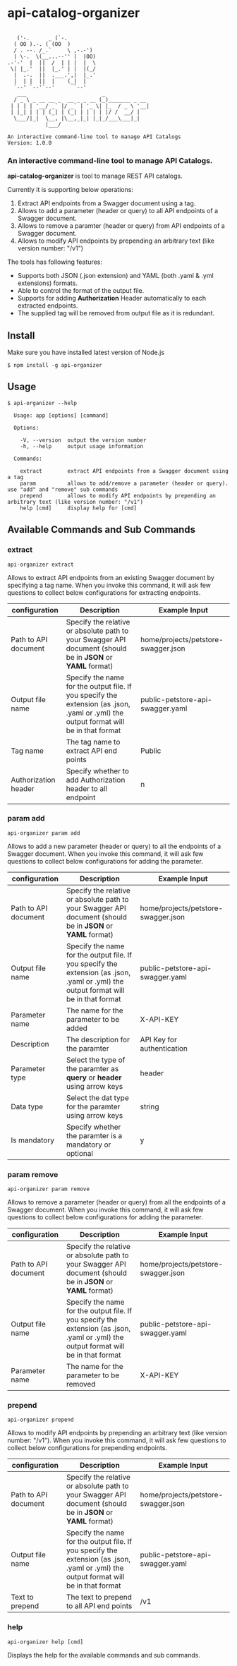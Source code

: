 # api-catalog-organizer

```

   ('-.      _ (`-.
  ( OO ).-. ( (OO  )
  / . --. /_.`     \ ,-.-')
  | \-.  \(__...--'' |  |OO)
.-'-'  |  ||  /  | | |  |  \
 \| |_.'  ||  |_.' | |  |(_/
  |  .-.  ||  .___.',|  |_.'
  |  | |  ||  |    (_|  |
  `--' `--'`--'      `--'
   ___                        _
  / _ \ _ __ __ _  __ _ _ __ (_)_______ _ __
 | | | | '__/ _` |/ _` | '_ \| |_  / _ \ '__|
 | |_| | | | (_| | (_| | | | | |/ /  __/ |
  \___/|_|  \__, |\__,_|_| |_|_/___\___|_|
            |___/

An interactive command-line tool to manage API Catalogs
Version: 1.0.0
```

### An interactive command-line tool to manage API Catalogs.

**api-catalog-organizer** is tool to manage REST API catalogs.

Currently it is supporting below operations:

1. Extract API endpoints from a Swagger document using a tag.
2. Allows to add a parameter (header or query) to all API endpoints of a Swagger document.
3. Allows to remove a paramter (header or query) from API endpoints of a Swagger document.
4. Allows to modify API endpoints by prepending an arbitrary text (like version number: "/v1")

The tools has following features:

* Supports both JSON (.json extension) and YAML (both .yaml & .yml extensions) formats.
* Able to control the format of the output file.
* Supports for adding **Authorization** Header automatically to each extracted endpoints.
* The supplied tag will be removed from output file as it is redundant.

## Install

Make sure you have installed latest version of Node.js

`$ npm install -g api-organizer`

## Usage

```
$ api-organizer --help

  Usage: app [options] [command]

  Options:

    -V, --version  output the version number
    -h, --help     output usage information

  Commands:

    extract        extract API endpoints from a Swagger document using a tag
    param          allows to add/remove a parameter (header or query). use "add" and "remove" sub commands
    prepend        allows to modify API endpoints by prepending an arbitrary text (like version number: "/v1")
    help [cmd]     display help for [cmd]
```

## Available Commands and Sub Commands

### extract
`api-organizer extract`

Allows to extract API endpoints from an existing Swagger document by specifying a tag name. 
When you invoke this command, it will ask few questions to collect below configurations for extracting endpoints.

configuration | Description | Example Input
--------------|-------------|---------
Path to API document| Specify the relative or absolute path to your Swagger API document (should be in **JSON** or **YAML** format)| home/projects/petstore-swagger.json
Output file name| Specify the name for the output file. If you specify the extension (as .json, .yaml or .yml) the output format will be in that format| public-petstore-api-swagger.yaml
Tag name| The tag name to extract API end points| Public
Authorization header| Specify whether to add Authorization header to all endpoint| n

### param add
`api-organizer param add`

Allows to add a new parameter (header or query) to all the endpoints of a Swagger document.
When you invoke this command, it will ask few questions to collect below configurations for adding the parameter.

configuration | Description | Example Input
--------------|-------------|---------
Path to API document| Specify the relative or absolute path to your Swagger API document (should be in **JSON** or **YAML** format)| home/projects/petstore-swagger.json
Output file name| Specify the name for the output file. If you specify the extension (as .json, .yaml or .yml) the output format will be in that format| public-petstore-api-swagger.yaml
Parameter name| The name for the parameter to be added| X-API-KEY
Description| The description for the paramter| API Key for authentication
Parameter type| Select the type of the paramter as **query** or **header** using arrow keys| header
Data type| Select the dat type for the paramter using arrow keys| string
Is mandatory| Specify whether the paramter is a mandatory or optional| y

### param remove
`api-organizer param remove`

Allows to remove a parameter (header or query) from all the endpoints of a Swagger document.
When you invoke this command, it will ask few questions to collect below configurations for adding the parameter.

configuration | Description | Example Input
--------------|-------------|---------
Path to API document| Specify the relative or absolute path to your Swagger API document (should be in **JSON** or **YAML** format)| home/projects/petstore-swagger.json
Output file name| Specify the name for the output file. If you specify the extension (as .json, .yaml or .yml) the output format will be in that format| public-petstore-api-swagger.yaml
Parameter name| The name for the parameter to be removed| X-API-KEY

### prepend
`api-organizer prepend`

Allows to modify API endpoints by prepending an arbitrary text (like version number: "/v1"). 
When you invoke this command, it will ask few questions to collect below configurations for prepending endpoints.

configuration | Description | Example Input
--------------|-------------|---------
Path to API document| Specify the relative or absolute path to your Swagger API document (should be in **JSON** or **YAML** format)| home/projects/petstore-swagger.json
Output file name| Specify the name for the output file. If you specify the extension (as .json, .yaml or .yml) the output format will be in that format| public-petstore-api-swagger.yaml
Text to prepend| The text to prepend to all API end points| /v1


### help
`api-organizer help [cmd]`

Displays the help for the available commands and sub commands.
